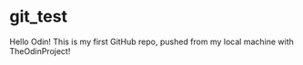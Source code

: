 # git_test
Hello Odin! This is my first GitHub repo, pushed from my local machine with TheOdinProject!
